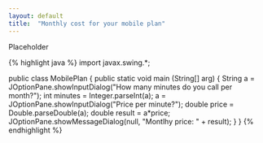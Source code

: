 ```yaml
---
layout: default
title:  "Monthly cost for your mobile plan"
---
```

Placeholder

{% highlight java %}
import javax.swing.*;

public class MobilePlan {
	public static void main (String[] arg) {
    String a = JOptionPane.showInputDialog("How many minutes do you call per month?");
    int minutes = Integer.parseInt(a);
    a = JOptionPane.showInputDialog("Price per minute?");
    double price = Double.parseDouble(a);
    double result = a*price;
    JOptionPane.showMessageDialog(null, "Montlhy price: " + result);
	}
}
{% endhighlight %}
